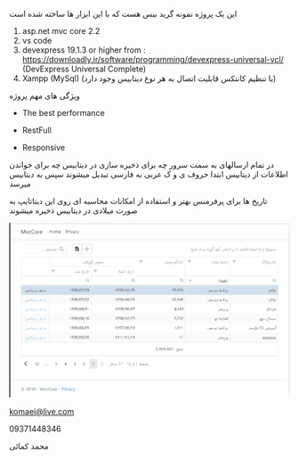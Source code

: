 این یک پروژه نمونه گرید بیس هست که با این ابزار ها ساخته شده است
1. asp.net mvc core 2.2
2. vs code
3. devexpress 19.1.3 or higher from : https://downloadly.ir/software/programming/devexpress-universal-vcl/ (DevExpress Universal Complete)
4. Xampp (MySql) (با تنظیم کانتکس قابلیت اتصال به هر نوع دیتابیس وجود دارد)

ویژگی های مهم پروژه

- The best performance

- RestFull

- Responsive

در تمام ارسالهای به سمت سرور چه برای ذخیره سازی در دیتابیس چه برای خواندن اطلاعات از دیتابیس ابتدا حروف ی و ک عربی به فارسی تبدیل میشوند سپس به دیتابیس میرسد

تاریخ ها برای پرفرمنس بهتر و استفاده از امکانات محاسبه ای روی این دیتاتایپ به صورت میلادی در دیتابیس ذخیره میشوند

![alt text](https://github.com/mammadkoma/MvcCore/blob/master/wwwroot/Images/gif01.gif)

komaei@live.com

09371448346

محمد کمائی
